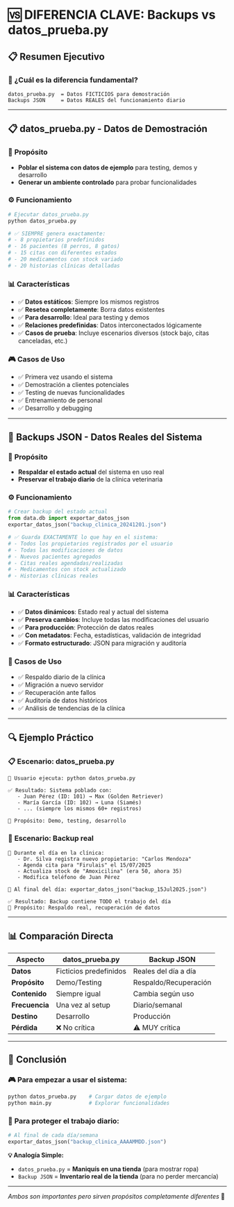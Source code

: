 # 🆚 DIFERENCIA CLAVE: Backups vs datos_prueba.py

## 📋 Resumen Ejecutivo

### 🎯 **¿Cuál es la diferencia fundamental?**

```
datos_prueba.py  = Datos FICTICIOS para demostración
Backups JSON     = Datos REALES del funcionamiento diario
```

---

## 📋 **datos_prueba.py - Datos de Demostración**

### 🎯 **Propósito**
- **Poblar el sistema con datos de ejemplo** para testing, demos y desarrollo
- **Generar un ambiente controlado** para probar funcionalidades

### ⚙️ **Funcionamiento**
```python
# Ejecutar datos_prueba.py
python datos_prueba.py

# ✅ SIEMPRE genera exactamente:
# - 8 propietarios predefinidos
# - 16 pacientes (8 perros, 8 gatos)
# - 15 citas con diferentes estados
# - 20 medicamentos con stock variado
# - 20 historias clínicas detalladas
```

### 📊 **Características**
- ✅ **Datos estáticos**: Siempre los mismos registros
- ✅ **Resetea completamente**: Borra datos existentes
- ✅ **Para desarrollo**: Ideal para testing y demos
- ✅ **Relaciones predefinidas**: Datos interconectados lógicamente
- ✅ **Casos de prueba**: Incluye escenarios diversos (stock bajo, citas canceladas, etc.)

### 🎮 **Casos de Uso**
- ✅ Primera vez usando el sistema
- ✅ Demostración a clientes potenciales
- ✅ Testing de nuevas funcionalidades
- ✅ Entrenamiento de personal
- ✅ Desarrollo y debugging

---

## 💾 **Backups JSON - Datos Reales del Sistema**

### 🎯 **Propósito**
- **Respaldar el estado actual** del sistema en uso real
- **Preservar el trabajo diario** de la clínica veterinaria

### ⚙️ **Funcionamiento**
```python
# Crear backup del estado actual
from data.db import exportar_datos_json
exportar_datos_json("backup_clinica_20241201.json")

# ✅ Guarda EXACTAMENTE lo que hay en el sistema:
# - Todos los propietarios registrados por el usuario
# - Todas las modificaciones de datos
# - Nuevos pacientes agregados
# - Citas reales agendadas/realizadas
# - Medicamentos con stock actualizado
# - Historias clínicas reales
```

### 📊 **Características**
- ✅ **Datos dinámicos**: Estado real y actual del sistema
- ✅ **Preserva cambios**: Incluye todas las modificaciones del usuario
- ✅ **Para producción**: Protección de datos reales
- ✅ **Con metadatos**: Fecha, estadísticas, validación de integridad
- ✅ **Formato estructurado**: JSON para migración y auditoría

### 🏥 **Casos de Uso**
- ✅ Respaldo diario de la clínica
- ✅ Migración a nuevo servidor
- ✅ Recuperación ante fallos
- ✅ Auditoría de datos históricos
- ✅ Análisis de tendencias de la clínica

---

## 🔍 **Ejemplo Práctico**

### 📋 **Escenario: datos_prueba.py**
```
🔄 Usuario ejecuta: python datos_prueba.py

✅ Resultado: Sistema poblado con:
   - Juan Pérez (ID: 101) → Max (Golden Retriever)
   - María García (ID: 102) → Luna (Siamés)
   - ... (siempre los mismos 60+ registros)

🎯 Propósito: Demo, testing, desarrollo
```

### 💾 **Escenario: Backup real**
```
🏥 Durante el día en la clínica:
   - Dr. Silva registra nuevo propietario: "Carlos Mendoza"
   - Agenda cita para "Firulais" el 15/07/2025
   - Actualiza stock de "Amoxicilina" (era 50, ahora 35)
   - Modifica teléfono de Juan Pérez

💾 Al final del día: exportar_datos_json("backup_15Jul2025.json")

✅ Resultado: Backup contiene TODO el trabajo del día
🎯 Propósito: Respaldo real, recuperación de datos
```

---

## 📊 **Comparación Directa**

| Aspecto | datos_prueba.py | Backup JSON |
|---------|-----------------|-------------|
| **Datos** | Ficticios predefinidos | Reales del día a día |
| **Propósito** | Demo/Testing | Respaldo/Recuperación |
| **Contenido** | Siempre igual | Cambia según uso |
| **Frecuencia** | Una vez al setup | Diario/semanal |
| **Destino** | Desarrollo | Producción |
| **Pérdida** | ❌ No crítica | ⚠️ MUY crítica |

---

## 🎯 **Conclusión**

### 🎮 **Para empezar a usar el sistema:**
```bash
python datos_prueba.py    # Cargar datos de ejemplo
python main.py            # Explorar funcionalidades
```

### 🏥 **Para proteger el trabajo diario:**
```python
# Al final de cada día/semana
exportar_datos_json("backup_clinica_AAAAMMDD.json")
```

**💡 Analogía Simple:**
- `datos_prueba.py` = **Maniquís en una tienda** (para mostrar ropa)
- `Backup JSON` = **Inventario real de la tienda** (para no perder mercancía)

---

*Ambos son importantes pero sirven propósitos completamente diferentes* 🎯
